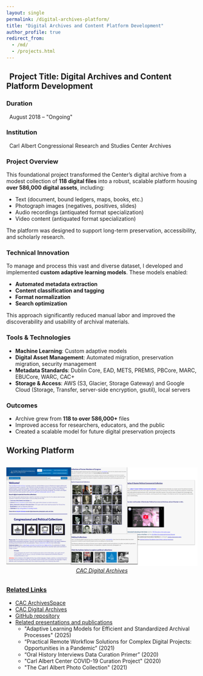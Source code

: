 ```yaml
---
layout: single
permalink: /digital-archives-platform/
title: "Digital Archives and Content Platform Development"
author_profile: true
redirect_from: 
  - /md/
  - /projects.html
---
```


## <span style="padding-left: 0.5rem;">Project Title: Digital Archives and Content Platform Development</span>

### Duration
<span style="padding-left: 0.5rem;">August 2018 – "Ongoing"</span>

### Institution
<span style="padding-left: 0.5rem;">Carl Albert Congressional Research and Studies Center Archives</span>

### Project Overview
This foundational project transformed the Center’s digital archive from a modest collection of **118 digital files** into a robust, scalable platform housing **over 586,000 digital assets**, including:

- Text (document, bound ledgers, maps, books, etc.)
- Photograph images (negatives, positives, slides)
- Audio recordings (antiquated format specialization)
- Video content (antiquated format specialization)

The platform was designed to support long-term preservation, accessibility, and scholarly research.

### Technical Innovation
To manage and process this vast and diverse dataset, I developed and implemented **custom adaptive learning models**. These models enabled:

- **Automated metadata extraction**
- **Content classification and tagging**
- **Format normalization**
- **Search optimization**

This approach significantly reduced manual labor and improved the discoverability and usability of archival materials.

### Tools & Technologies
- **Machine Learning**: Custom adaptive models  
- **Digital Asset Management**: Automated migration, preservation migration, security management  
- **Metadata Standards**: Dublin Core, EAD, METS, PREMIS, PBCore, MARC, EBUCore, WARC, CAC+  
- **Storage & Access**: AWS (S3, Glacier, Storage Gateway) and Google Cloud (Storage, Transfer, server-side encryption, gsutil), local servers

### Outcomes
- Archive grew from **118 to over 586,000+** files  
- Improved access for researchers, educators, and the public  
- Created a scalable model for future digital preservation projects

## Working Platform

<figure style="text-align: center; margin: 2rem 0;">
  <a href="https://oucac.access.preservica.com/ target="_blank">
  <img src="/images/Jones_DA.jpg" alt="CAC Digital Archives" style="max-width: 100%; height: auto;">
  <figcaption style="font-style: italic;">CAC Digital Archives</figcaption>
</figure>

### Related Links
- [CAC ArchivesSpace](https://arc.ou.edu/)
- [CAC Digital Archives](https://oucac.access.preservica.com/)
- [GitHub repository](https://github.com/prys0000)
- [Related presentations and publications](https://arc.ou.edu/)
  - "Adaptive Learning Models for Efficient and Standardized Archival Processes" (2025)
  - “Practical Remote Workflow Solutions for Complex Digital Projects: Opportunities in a Pandemic” (2021)
  - “Oral History Interviews Data Curation Primer” (2020)
  - "Carl Albert Center COVID-19 Curation Project" (2020)
  - "The Carl Albert Photo Collection" (2021)
